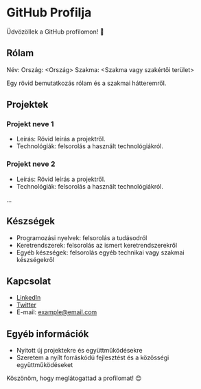 # <Neved> GitHub Profilja

Üdvözöllek a GitHub profilomon! 👋

## Rólam

Név: <Teljes neved>
Ország: <Ország>
Szakma: <Szakma vagy szakértői terület>

Egy rövid bemutatkozás rólam és a szakmai hátteremről.

## Projektek

### Projekt neve 1
- Leírás: Rövid leírás a projektről.
- Technológiák: felsorolás a használt technológiákról.

### Projekt neve 2
- Leírás: Rövid leírás a projektről.
- Technológiák: felsorolás a használt technológiákról.

...

## Készségek

- Programozási nyelvek: felsorolás a tudásodról
- Keretrendszerek: felsorolás az ismert keretrendszerekről
- Egyéb készségek: felsorolás egyéb technikai vagy szakmai készségekről

## Kapcsolat

- [LinkedIn](https://www.linkedin.com/in/username)
- [Twitter](https://twitter.com/username)
- E-mail: example@email.com

## Egyéb információk

- Nyitott új projektekre és együttműködésekre
- Szeretem a nyílt forráskódú fejlesztést és a közösségi együttműködéseket

Köszönöm, hogy meglátogattad a profilomat! 😊
